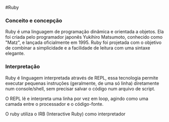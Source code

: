 #Ruby

### Conceito e concepção

<p>Ruby é uma linguagem de programação dinâmica e orientada a objetos. Ela foi criada pelo programador japonês Yukihiro Matsumoto, conhecido como "Matz", e lançada oficialmente em 1995. Ruby foi projetada com o objetivo de combinar a simplicidade e a facilidade de leitura com uma sintaxe elegante. </p>

### Interpretação

<p>
    Ruby é linguagem interpretada através de REPL, essa tecnologia permite executar pequenas instruções (geralmente, de uma só linha) diretamente num console/shell, sem precisar salvar o código num arquivo de script.
</p>
<p>
    O REPL lê e interpreta uma linha por vez em loop, agindo como uma camada entre o processador e o código-fonte.
</p>
<p>
    O ruby utiliza o IRB (Interactive Ruby) como interpretador
</p>